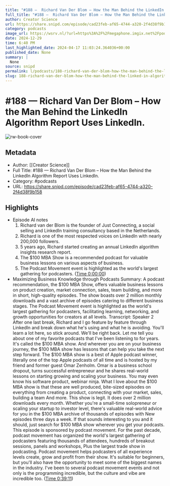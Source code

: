 ```yaml
---
title: "#188 —  Richard Van Der Blom – How the Man Behind the LinkedIn Algorithm Report Uses LinkedIn."
full_title: "#188 —  Richard Van Der Blom – How the Man Behind the LinkedIn Algorithm Report Uses LinkedIn."
author: Creator Science
url: https://share.snipd.com/episode/cad23feb-af65-4744-a320-2f4d38f9b158
category: podcasts
image_url: https://wsrv.nl/?url=https%3A%2F%2Fmegaphone.imgix.net%2Fpodcasts%2F7036d60e-4b83-11ea-8ddd-d3061c708b65%2Fimage%2F2b33f650c647a5b33f7429552c64b98a.jpg%3Fixlib%3Drails-4.3.1%26max-w%3D3000%26max-h%3D3000%26fit%3Dcrop%26auto%3Dformat%2Ccompress&w=100&h=100
date: 2024-12-29
time: 6:40 PM
last_highlighted_date: 2024-04-17 11:03:24.364036+00:00
published_date: None
summary: |
  None
source: snipd
permalink: l/podcasts/188-richard-van-der-blom-how-the-man-behind-the-linked-in-algorithm-report-uses-linked-in
slug: 188-richard-van-der-blom-how-the-man-behind-the-linked-in-algorithm-report-uses-linked-in
---
```

# #188 —  Richard Van Der Blom – How the Man Behind the LinkedIn Algorithm Report Uses LinkedIn.

![rw-book-cover](https://wsrv.nl/?url=https%3A%2F%2Fmegaphone.imgix.net%2Fpodcasts%2F7036d60e-4b83-11ea-8ddd-d3061c708b65%2Fimage%2F2b33f650c647a5b33f7429552c64b98a.jpg%3Fixlib%3Drails-4.3.1%26max-w%3D3000%26max-h%3D3000%26fit%3Dcrop%26auto%3Dformat%2Ccompress&w=100&h=100)

## Metadata
- Author: [[Creator Science]]
- Full Title: #188 —  Richard Van Der Blom – How the Man Behind the LinkedIn Algorithm Report Uses LinkedIn.
- Category: #podcasts
- URL: https://share.snipd.com/episode/cad23feb-af65-4744-a320-2f4d38f9b158

## Highlights
- Episode AI notes
  1. Richard van der Blom is the founder of Just Connecting, a social selling and LinkedIn training consultancy based in the Netherlands.
  2. Richard is one of the most respected voices on LinkedIn with nearly 200,000 followers.
  3. 5 years ago, Richard started creating an annual LinkedIn algorithm insights research report.
  4. The $100 MBA Show is a recommended podcast for valuable business lessons on various aspects of business.
  5. The Podcast Movement event is highlighted as the world's largest gathering for podcasters. ([Time 0:00:00](https://share.snipd.com/episode-takeaways/78f4a304-9c76-412b-8954-0a21d2749034))
- Maximizing Business Knowledge through Podcasts
  Summary:
  A podcast recommendation, the $100 MBA Show, offers valuable business lessons on product creation, market connection, sales, team building, and more in short, high-quality episodes.
  The show boasts over 2 million monthly downloads and a vast archive of episodes catering to different business stages. The Podcast Movement event is highlighted as the world's largest gathering for podcasters, facilitating learning, networking, and growth opportunities for creators at all levels.
  Transcript:
  Speaker 2
  After one last break, Richard and I go feature by feature through LinkedIn and break down what he's using and what he is avoiding. You'll learn a lot here, so stick around. We'll be right back. Let me tell you about one of my favorite podcasts that I've been listening to for years. It's called the $100 MBA show. And wherever you are on your business journey, the $100 MBA show has lessons that can help you take the next step forward. The $100 MBA show is a best of Apple podcast winner, literally one of the top Apple podcasts of all time and is hosted by my friend and former guest Omar Zenholm. Omar is a business school dropout, turns successful entrepreneur and he shares real-world lessons on starting growing and scaling your business. You may even know his software product, webinar ninja. What I love about the $100 MBA show is that these are well produced, bite-sized episodes on everything from creating a product, connecting with your market, sales, building a team And more. This show is legit. It does over 2 million downloads every month. Whether you're a small-time solopreneur or scaling your startup to investor level, there's valuable real-world advice for you in the $100 MBA archive of thousands of episodes with New episodes three days a week. If that sounds interesting to you and it should, just search for $100 MBA show wherever you get your podcasts. This episode is sponsored by podcast movement. For the past decade, podcast movement has organized the world's largest gathering of podcasters featuring thousands of attendees, hundreds of breakout sessions, panels and workshops, Plus the largest trade show in podcasting. Podcast movement helps podcasters of all experience levels create, grow and profit from their show. It's suitable for beginners, but you'll also have the opportunity to meet some of the biggest names in the industry. I've been to several podcast movement events and not only is the programming incredible, but the culture and vibe are incredible too. ([Time 0:39:11](https://share.snipd.com/snip/df6bba14-c6ff-4a71-af86-c34459550325))


